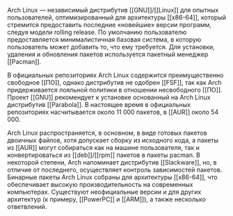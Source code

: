 Arch Linux — независимый дистрибутив [[GNU]]/[[Linux]] для опытных пользователей, оптимизированный для архитектуры [[x86-64]], который стремится предоставить последние «новейшие» версии программ, следуя модели rolling release. По умолчанию пользователю предоставляется минималистичная базовая система, в которую пользователь может добавить то, что ему требуется. Для установки, удаления и обновления пакетов используется пакетный менеджер [[Pacman]].

В официальных репозиториях Arch Linux содержится преимущественно свободное [[ПО]], однако дистрибутив не одобрен [[FSF]], так как Arch придерживается лояльной политики в отношении несвободного [[ПО]]. 
Проект [[GNU]] рекомендует к установке основанный на Arch Linux дистрибутив [[Parabola]]. В настоящее время в официальных репозиториях насчитывается около 11 000 пакетов, в [[AUR]] около 54 000.

Arch Linux распространяется, в основном, в виде готовых пакетов двоичных файлов, 
хотя допускает сборку из исходного кода, а пакеты из [[AUR]] могут собираться как на машине пользователя, так и конвертироваться из [[deb]]/[[rpm]] пакетов в пакеты pacman. 
В некоторой степени, Arch напоминает дистрибутив [[Slackware]], но, в отличие от последнего, осуществляет контроль зависимостей пакетов. Бинарные пакеты Arch Linux собраны для архитектуры [[x86-64]], что обеспечивает высокую производительность на современных компьютерах. Существуют неофициальные версии и для других архитектур (к примеру, [[PowerPC]] и [[ARM]]), а также несколько ответвлений.